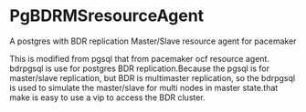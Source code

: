 # PgBDRMSresourceAgent
A postgres with BDR replication Master/Slave resource agent for pacemaker

This is modified from pgsql that from pacemaker ocf resource agent.
bdrpgsql is use for postgres BDR replication.Because the pgsql is for master/slave replication, but BDR is multimaster replication, so the bdrpgsql is used to simulate the master/slave for multi nodes in master state.that make is easy to use a vip to access the BDR cluster.
